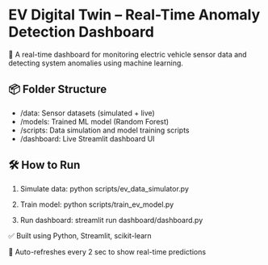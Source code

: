 # EV Digital Twin – Real-Time Anomaly Detection Dashboard

🚗 A real-time dashboard for monitoring electric vehicle sensor data and detecting system anomalies using machine learning.

## 📦 Folder Structure

- /data: Sensor datasets (simulated + live)
- /models: Trained ML model (Random Forest)
- /scripts: Data simulation and model training scripts
- /dashboard: Live Streamlit dashboard UI

## 🛠️ How to Run

1. Simulate data:
   python scripts/ev_data_simulator.py

2. Train model:
   python scripts/train_ev_model.py

3. Run dashboard:
   streamlit run dashboard/dashboard.py

✅ Built using Python, Streamlit, scikit-learn

📡 Auto-refreshes every 2 sec to show real-time predictions
